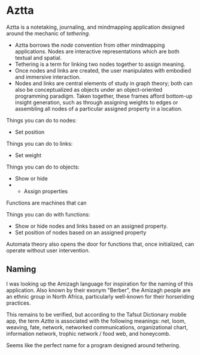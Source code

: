 # Aztta

Aztta is a notetaking, journaling, and mindmapping application designed around the mechanic of _tethering_.

- Aztta borrows the _node_ convention from other mindmapping applications. Nodes are interactive representations which are both textual and spatial.
- Tethering is a term for linking two nodes together to assign meaning.
- Once nodes and links are created, the user manipulates with embodied and immersive interaction.
- Nodes and links are central elements of study in graph theory; both can also be conceptualized as objects under an object-oriented programming paradigm. Taken together, these frames afford bottom-up insight generation, such as through assigning weights to edges or assembling all nodes of a particular assigned property in a location.

Things you can do to nodes:
- Set position

Things you can do to links:
- Set weight

Things you can do to objects:
- Show or hide
- - Assign properties

Functions are machines that can 

Things you can do with functions:
- Show or hide nodes and links based on an assigned property.
- Set position of nodes based on an assigned property


Automata theory also opens the door for functions that, once initialized, can operate without user intervention.


## Naming
 
I was looking up the Amizagh language for inspiration for the naming of this application. Also known by their exonym "Berber", the Amizagh people are an ethnic group in North Africa, particularly well-known for their horseriding practices. 

This remains to be verified, but according to the Tafsut Dictionary mobile app, the term _Aztta_ is associated with the following meanings: net, loom, weaving, fate, network, networked communications, organizational chart, information network, trophic network / food web, and honeycomb. 

Seems like the perfect name for a program designed around tethering.



